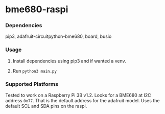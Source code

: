 # bme680-raspi

### Dependencies
pip3, adafruit-circuitpython-bme680, board, busio

### Usage
1. Install dependencies using pip3 and if wanted a venv. 

2. Run `python3 main.py`

### Supported Platforms
Tested to work on a Raspberry Pi 3B v1.2. Looks for a BME680 at I2C address `0x77`. That is the default address for the adafruit model. Uses the default SCL and SDA pins on the raspi.